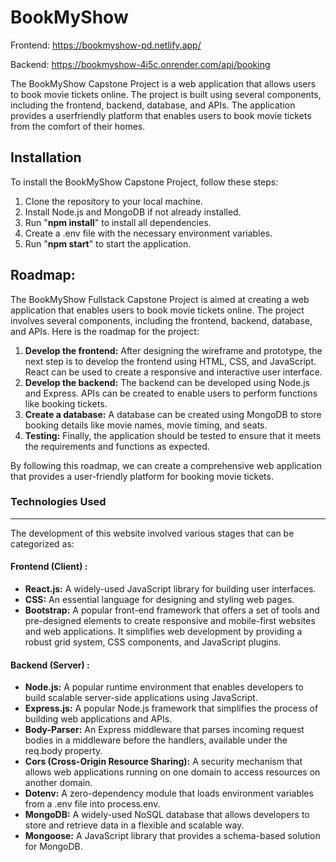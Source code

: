 <!DOCTYPE html>
<html lang="en">
<head>
    <meta charset="UTF-8">
</head>
<body>
    <h1>BookMyShow </h1>
      <p>Frontend: <a href="https://bookmyshow-pd.netlify.app/" target="_blank">https://bookmyshow-pd.netlify.app/</a></p>
    <p>Backend: <a href="https://bookmyshow-4i5c.onrender.com/api/booking" target="_blank">https://bookmyshow-4i5c.onrender.com/api/booking</a></p>
    <p>The BookMyShow Capstone Project is a web application that allows users to book movie tickets online. The project is built using several components, including the frontend, backend, database, and APIs. The application provides a userfriendly platform that enables users to book movie tickets from the comfort of their homes.</p>
    <h2>Installation</h2>
<p>To install the BookMyShow Capstone Project, follow these steps:</p>
<ol>
    <li>Clone the repository to your local machine.</li>
    <li>Install Node.js and MongoDB if not already installed.</li>
    <li>Run "<b>npm install</b>" to install all dependencies.</li>
    <li>Create a .env file with the necessary environment variables.</li>
    <li>Run "<b>npm start</b>" to start the application.</li>
</ol>
    <h2>Roadmap:</h2>
<p>The BookMyShow Fullstack Capstone Project is aimed at creating a web application that enables users to book movie tickets online. The project involves several components, including the frontend, backend, database, and APIs. Here is the roadmap for the project:</p>
<ol>
<li><b>Develop the frontend:</b> After designing the wireframe and prototype, the next step is to develop the frontend using HTML, CSS, and JavaScript. React can be used to create a responsive and interactive user interface.</li>
<li><b>Develop the backend:</b> The backend can be developed using Node.js and Express. APIs can be created to enable users to perform functions like booking tickets.</li>
<li><b>Create a database:</b> A database can be created using MongoDB to store booking details like movie names, movie timing, and seats.</li>
<li><b>Testing:</b> Finally, the application should be tested to ensure that it meets the requirements and functions as expected. </li>
</ol>
<p>By following this roadmap, we can create a comprehensive web application that provides a user-friendly platform for booking movie tickets.</p>
    <h3>Technologies Used</h3>
<hr>
<p>The development of this website involved various stages that can be categorized as:</p>
<h4>Frontend (Client) :</h4>
<ul>
  <li><b>React.js:</b> A widely-used JavaScript library for building user interfaces.</li>
  <li><b>CSS:</b> An essential language for designing and styling web pages.</li>
  <li><b>Bootstrap:</b> A popular front-end framework that offers a set of tools and pre-designed elements to create responsive and mobile-first websites and web applications. It simplifies web development by providing a robust grid system, CSS components, and JavaScript plugins.</li>
</ul>
<h4>Backend (Server) :</h4>
<ul>
  <li><b>Node.js:</b> A popular runtime environment that enables developers to build scalable server-side applications using JavaScript.</li>
  <li><b>Express.js:</b> A popular Node.js framework that simplifies the process of building web applications and APIs.</li>
  <li><b>Body-Parser:</b> An Express middleware that parses incoming request bodies in a middleware before the handlers, available under the req.body property.</li>
   <li><b>Cors (Cross-Origin Resource Sharing):</b> A security mechanism that allows web applications running on one domain to access resources on another domain.</li>
  <li><b>Dotenv:</b> A zero-dependency module that loads environment variables from a .env file into process.env.</li>
  <li><b>MongoDB:</b> A widely-used NoSQL database that allows developers to store and retrieve data in a flexible and scalable way.</li>
  <li><b>Mongoose:</b> A JavaScript library that provides a schema-based solution for MongoDB.</li>
 
</ul>
</body>
</html>
